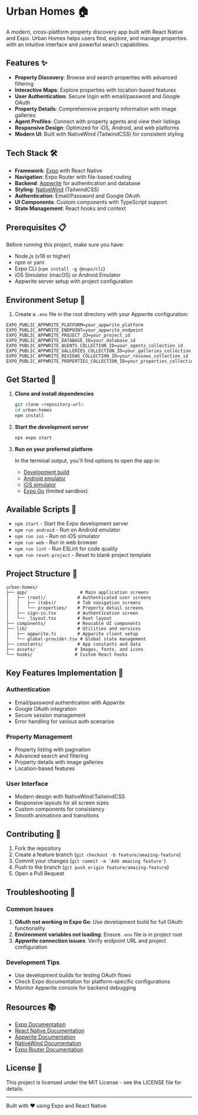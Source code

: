 # Urban Homes 🏠

A modern, cross-platform property discovery app built with React Native and Expo. Urban Homes helps users find, explore, and manage properties with an intuitive interface and powerful search capabilities.

## Features ✨

- **Property Discovery**: Browse and search properties with advanced filtering
- **Interactive Maps**: Explore properties with location-based features
- **User Authentication**: Secure login with email/password and Google OAuth
- **Property Details**: Comprehensive property information with image galleries
- **Agent Profiles**: Connect with property agents and view their listings
- **Responsive Design**: Optimized for iOS, Android, and web platforms
- **Modern UI**: Built with NativeWind (TailwindCSS) for consistent styling

## Tech Stack 🛠️

- **Framework**: [Expo](https://expo.dev) with React Native
- **Navigation**: Expo Router with file-based routing
- **Backend**: [Appwrite](https://appwrite.io) for authentication and database
- **Styling**: [NativeWind](https://www.nativewind.dev/) (TailwindCSS)
- **Authentication**: Email/Password and Google OAuth
- **UI Components**: Custom components with TypeScript support
- **State Management**: React hooks and context

## Prerequisites 📋

Before running this project, make sure you have:

- Node.js (v18 or higher)
- npm or yarn
- Expo CLI (`npm install -g @expo/cli`)
- iOS Simulator (macOS) or Android Emulator
- Appwrite server setup with project configuration

## Environment Setup 🔧

1. Create a `.env` file in the root directory with your Appwrite configuration:

```env
EXPO_PUBLIC_APPWRITE_PLATFORM=your_appwrite_platform
EXPO_PUBLIC_APPWRITE_ENDPOINT=your_appwrite_endpoint
EXPO_PUBLIC_APPWRITE_PROJECT_ID=your_project_id
EXPO_PUBLIC_APPWRITE_DATABASE_ID=your_database_id
EXPO_PUBLIC_APPWRITE_AGENTS_COLLECTION_ID=your_agents_collection_id
EXPO_PUBLIC_APPWRITE_GALLERIES_COLLECTION_ID=your_galleries_collection_id
EXPO_PUBLIC_APPWRITE_REVIEWS_COLLECTION_ID=your_reviews_collection_id
EXPO_PUBLIC_APPWRITE_PROPERTIES_COLLECTION_ID=your_properties_collection_id
```

## Get Started 🚀

1. **Clone and install dependencies**

   ```bash
   git clone <repository-url>
   cd urban-homes
   npm install
   ```

2. **Start the development server**

   ```bash
   npx expo start
   ```

3. **Run on your preferred platform**

   In the terminal output, you'll find options to open the app in:

   - [Development build](https://docs.expo.dev/develop/development-builds/introduction/)
   - [Android emulator](https://docs.expo.dev/workflow/android-studio-emulator/)
   - [iOS simulator](https://docs.expo.dev/workflow/ios-simulator/)
   - [Expo Go](https://expo.dev/go) (limited sandbox)

## Available Scripts 📝

- `npm start` - Start the Expo development server
- `npm run android` - Run on Android emulator
- `npm run ios` - Run on iOS simulator
- `npm run web` - Run in web browser
- `npm run lint` - Run ESLint for code quality
- `npm run reset-project` - Reset to blank project template

## Project Structure 📁

```
urban-homes/
├── app/                    # Main application screens
│   ├── (root)/            # Authenticated user screens
│   │   ├── (tabs)/        # Tab navigation screens
│   │   └── properties/    # Property detail screens
│   ├── sign-in.tsx        # Authentication screen
│   └── _layout.tsx        # Root layout
├── components/            # Reusable UI components
├── lib/                   # Utilities and services
│   ├── appwrite.ts        # Appwrite client setup
│   └── global-provider.tsx # Global state management
├── constants/             # App constants and data
├── assets/               # Images, fonts, and icons
└── hooks/                # Custom React hooks
```

## Key Features Implementation 🔑

### Authentication

- Email/password authentication with Appwrite
- Google OAuth integration
- Secure session management
- Error handling for various auth scenarios

### Property Management

- Property listing with pagination
- Advanced search and filtering
- Property details with image galleries
- Location-based features

### User Interface

- Modern design with NativeWind/TailwindCSS
- Responsive layouts for all screen sizes
- Custom components for consistency
- Smooth animations and transitions

## Contributing 🤝

1. Fork the repository
2. Create a feature branch (`git checkout -b feature/amazing-feature`)
3. Commit your changes (`git commit -m 'Add amazing feature'`)
4. Push to the branch (`git push origin feature/amazing-feature`)
5. Open a Pull Request

## Troubleshooting 🔧

### Common Issues

1. **OAuth not working in Expo Go**: Use development build for full OAuth functionality
2. **Environment variables not loading**: Ensure `.env` file is in project root
3. **Appwrite connection issues**: Verify endpoint URL and project configuration

### Development Tips

- Use development builds for testing OAuth flows
- Check Expo documentation for platform-specific configurations
- Monitor Appwrite console for backend debugging

## Resources 📚

- [Expo Documentation](https://docs.expo.dev/)
- [React Native Documentation](https://reactnative.dev/docs/getting-started)
- [Appwrite Documentation](https://appwrite.io/docs)
- [NativeWind Documentation](https://www.nativewind.dev/)
- [Expo Router Documentation](https://docs.expo.dev/router/introduction/)

## License 📄

This project is licensed under the MIT License - see the LICENSE file for details.

---

Built with ❤️ using Expo and React Native
